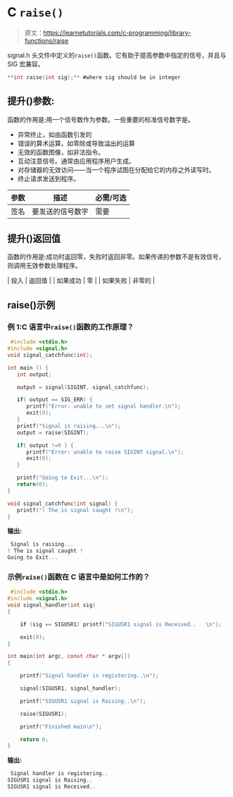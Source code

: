 # C `raise()`

> 原文：<https://learnetutorials.com/c-programming/library-functions/raise>

signal.h 头文件中定义的`raise()`函数。它有助于提高参数中指定的信号，并且与 SIG 宏兼容。

```c
**int raise(int sig);** #where sig should be in integer 

```

## 提升()参数:

函数的作用是:用一个信号数作为参数。一些重要的标准信号数字是。

*   异常终止，如由函数引发的
*   错误的算术运算，如零除或导致溢出的运算
*   无效的函数图像，如非法指令。
*   互动注意信号。通常由应用程序用户生成。
*   对存储器的无效访问——当一个程序试图在分配给它的内存之外读写时。
*   终止请求发送到程序。

| 参数 | 描述 | 必需/可选 |
| --- | --- | --- |
| 签名 | 要发送的信号数字 | 需要 |

## 提升()返回值

函数的作用是:成功时返回零，失败时返回非零。如果传递的参数不是有效信号，则调用无效参数处理程序。

| 投入 | 返回值 |
| 如果成功 | 零 |
| 如果失败 | 非零的 |

## raise()示例

### 例 1:C 语言中`raise()`函数的工作原理？

```c
 #include <stdio.h>
#include <signal.h>
void signal_catchfunc(int);

int main () {
   int output;

   output = signal(SIGINT, signal_catchfunc);

   if( output == SIG_ERR) {
      printf("Error: unable to set signal handler.\n");
      exit(0);
   }
   printf("Signal is raising...\n");
   output = raise(SIGINT);

   if( output !=0 ) {
      printf("Error: unable to raise SIGINT signal.\n");
      exit(0);
   }

   printf("Going to Exit...\n");
   return(0);
}

void signal_catchfunc(int signal) {
   printf("! The is signal caught !\n");
} 

```

**输出:**

```c
 Signal is raising...
! The is signal caught !
Going to Exit... 
```

### 示例`raise()`函数在 C 语言中是如何工作的？

```c
 #include <stdio.h>
#include <signal.h>
void signal_handler(int sig)
{

    if (sig == SIGUSR1) printf("SIGUSR1 signal is Received..   \n");

    exit(0);
}

int main(int argc, const char * argv[])
{

    printf("Signal handler is registering..\n");

    signal(SIGUSR1, signal_handler);

    printf("SIGUSR1 signal is Raising..\n");

    raise(SIGUSR1);

    printf("Finished main\n");

    return 0;
} 

```

**输出:**

```c
 Signal handler is registering..
SIGUSR1 signal is Raising..
SIGUSR1 signal is Received.. 
```